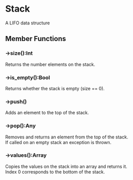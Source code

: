 # Stack

A LIFO data structure

## Member Functions

### ->size():Int

Returns the number elements on the stack.

### ->is_empty():Bool

Returns whether the stack is empty (size == 0).

### ->push()

Adds an element to the top of the stack.

### ->pop():Any

Removes and returns an element from the top of the stack.  
If called on an empty stack an exception is thrown.

### ->values():Array

Copies the values on the stack into an array and returns it.  
Index 0 corresponds to the bottom of the stack.
